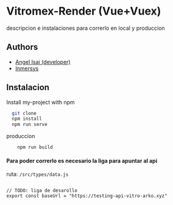
# Vitromex-Render (Vue+Vuex)

descripcion e instalaciones para correrlo en local y produccion 

## Authors

- [Angel Isai (developer)](https://github.com/AngelIsaiRB)
- [Inmersys](https://www.inmersys.com)

  
## Instalacion

Install my-project with npm

```bash
  git clone
  npm install
  npm run serve
```
produccion 
```
    npm run build 
```

#### Para poder correrlo es necesario la liga para apuntar al api 
ruta: `/src/types/data.js`
```

// TODO: liga de desarollo
export const baseUrl = "https://testing-api-vitro-arko.xyz"
```

